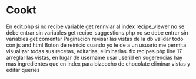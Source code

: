 # Cookt
En edit.php si no recibe variable get rennviar al index
recipe_viewer no se debe entrar sin variables get
recipe_suggestions.php no se debe entrar sin variables get
comentar
Paginacion
revisar las vistas de la db
validar todo con js and html
Boton de reinicio
cuando yo le de a un usuario me permita visualizar todas sus recetas, editarlas, eliminarlas.
fix recipes.php line 17
arreglar las vistas, en lugar de username usar userid
en sugerencias hay mas ingredientes que en index para bizcocho de chocolate
eliminar vistas y editar queries